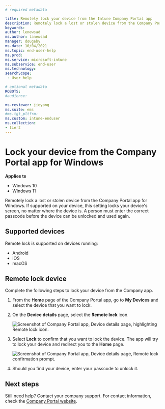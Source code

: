 ```yaml
---
# required metadata

title: Remotely lock your device from the Intune Company Portal app
description: Remotely lock a lost or stolen device from the Company Portal app for Windows.
keywords:
author: lenewsad
ms.author: lanewsad
manager: dougeby
ms.date: 10/04/2021
ms.topic: end-user-help
ms.prod:
ms.service: microsoft-intune
ms.subservice: end-user
ms.technology:
searchScope:
 - User help

# optional metadata
ROBOTS:  
#audience:

ms.reviewer: jieyang
ms.suite: ems
#ms.tgt_pltfrm:
ms.custom: intune-enduser
ms.collection:
- tier2
---
```


# Lock your device from the Company Portal app for Windows  

**Applies to**  
- Windows 10  
- Windows 11  

Remotely lock a lost or stolen device from the Company Portal app for Windows. If supported on your device, this setting locks your device's screen, no matter where the device is. A person must enter the correct passcode before the device can be unlocked and used again.

## Supported devices

Remote lock is supported on devices running:  

* Android
* iOS
* macOS  
  
## Remote lock device
Complete the following steps to lock your device from the Company app.  

1. From the **Home** page of the Company Portal app, go to **My Devices** and select the device that you want to lock.

2. On the **Device details** page, select the **Remote lock** icon.  


   ![Screenshot of Company Portal app, Device details page, highlighting Remote lock icon.](./media/1804_remote_lock_Windows_CPapp_05.png)  

3. Select **Lock** to confirm that you want to lock the device. The app will try to lock your device and redirect you to the **Home** page.  


   ![Screenshot of Company Portal app, Device details page, Remote lock confirmation prompt.](./media/1804_remote_lock_Windows_CPapp_06.png)  

4. Should you find your device, enter your passcode to unlock it.  

## Next steps

Still need help? Contact your company support. For contact information, check the [Company Portal website](https://go.microsoft.com/fwlink/?linkid=2010980).
